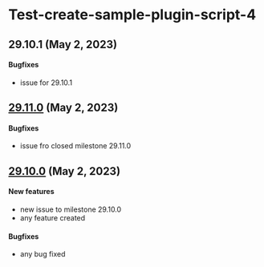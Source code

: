 # Test-create-sample-plugin-script-4
## 29.10.1 (May 2, 2023)
#### Bugfixes

  * issue for 29.10.1

##  [29.11.0](29.11.0) (May 2, 2023)
#### Bugfixes

  * issue fro closed milestone 29.11.0

##  [29.10.0](29.10.0) (May 2, 2023)
#### New features

  * new issue to milestone 29.10.0
  * any feature created

#### Bugfixes

  * any bug fixed

